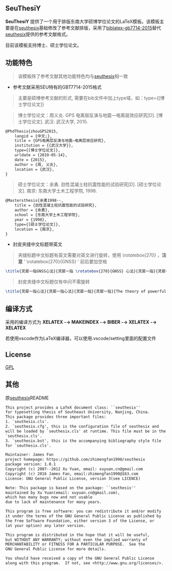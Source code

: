 ## SeuThesiY

**SeuThesiY** 提供了一个用于排版东南大学硕博学位论文的LaTeX模板。该模板主要是在[seuthesix](https://github.com/zhimengfan1990/seuthesix)基础修改了参考文献排版，采用了[biblatex-gb7714-2015](https://github.com/hushidong/biblatex-gb7714-2015)替代[seuthesix](https://github.com/zhimengfan1990/seuthesix)提供的参考文献格式。


目前该模板支持博士、硕士学位论文。


## 功能特色
> 该模板除了参考文献其他功能特色均与[seuthesix](https://github.com/zhimengfan1990/seuthesix)相一致

* 参考文献采用SEU特有的GBT7714-2015格式
> 主要是硕博参考文献的形式, 需要在bib文件中加上type域，如：type={[博士学位论文]}

> 博士学位论文：周义炎. GPS 电离层反演与地震—电离层效应研究[D]. [博士学位论文]. 武汉: 武汉大学, 2015.
```tex
@PhdThesis{zhouGPS2015,
    langid = {中文;},
    title = {GPS电离层反演与地震—电离层效应研究},
    institution = {{武汉大学}},
    type={[博士学位论文]},
    urldate = {2019-05-14},
    date = {2015},
    author = {周, 义炎},
    location = {武汉},
}
```
> 硕士学位论文：余勇. 劲性混凝土柱抗震性能的试验研究[D]. [硕士学位论文]. 南京: 东南大学土木工程学院, 1998.
```tex
@Mastersthesis{余勇1998--,
    title = {劲性混凝土柱抗震性能的试验研究},
    author = {余勇},
    school = {东南大学土木工程学院},
    year = {1998},
    type={[硕士学位论文]},
    location = {南京},
}
```
* 封皮夹缝中文标题带英文
> 夹缝标题中文标题有英文需要对英文进行旋转，使用 *\rotatebox{270}* ，**注意** ' \rotatebox{270}{GNSS} ' 前后要加空格
```tex
\title{灵犀一指GNSS心法}{灵犀一指 \rotatebox{270}{GNSS} 心法}{灵犀一指}{灵犀一指}{The theory of powerful fingers}{powerful fingers}
```
> 封皮夹缝中文标题仅有中问不需旋转
```tex
\title{灵犀一指心法}{灵犀一指心法}{灵犀一指}{灵犀一指}{The theory of powerful fingers}{powerful fingers}
```


## 编译方式
采用的编译方式为  **XELATEX -→  MAKEINDEX -→  BIBER -→    XELATEX -→    XELATEX**

若使用vscode作为LaTeX编译器，可以使用.vscode/setting里面的配置文件



## License
[GPL](https://www.gnu.org/licenses/gpl-3.0.txt)


## 其他

原[seuthesix](https://github.com/zhimengfan1990/seuthesix)README

``` txt
This project provides a LaTeX document class: ``seuthesix''
for typesetting thesis of Southeast University, Nanjing, China.
This package provides three important files:
1. `seuthesix.cls'.
2. `seuthesix.cfg', this is the configuration file of seuthesix and
will be loaded by `seuthesix.cls' at runtime. This file must be in the same directory as
`seuthesix.cls'.
3. `seuthesix.bst', this is the accompanying bibliography style file
for `seuthesix.cls'.

Maintainer: James Fan
project homepage: https://github.com/zhimengfan1990/seuthesix
package version: 1.0.1
Copyright (c) 2007--2012 Xu Yuan, email: xuyuan.cn@gmail.com
Copyright (c) 2016 James Fan, email:zhimengfan1990@163.com
License: GNU General Public License, version 3(see LICENCE)

Note: This package is based on the package: ``seuthesis''
maintained by Xu Yuan(email: xuyuan.cn@gmail.com), 
which has many bugs now and not usable
due to lack of maintenance for many years.

This program is free software: you can redistribute it and/or modify
it under the terms of the GNU General Public License as published by
the Free Software Foundation, either version 3 of the License, or
(at your option) any later version.

This program is distributed in the hope that it will be useful,
but WITHOUT ANY WARRANTY; without even the implied warranty of
MERCHANTABILITY or FITNESS FOR A PARTICULAR PURPOSE.  See the
GNU General Public License for more details.

You should have received a copy of the GNU General Public License
along with this program.  If not, see <http://www.gnu.org/licenses/>.
```
